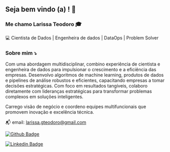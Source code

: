 ## Seja bem vindo (a) ! 👋


### Me chamo Larissa Teodoro 🎓
:computer: Cientista de Dados | Engenheira de dados | DataOps | Problem Solver



### Sobre mim ⤵️
Com uma abordagem multidisciplinar, combino experiência de cientista e engenheira de dados para impulsionar o crescimento e a eficiência das empresas. 
Desenvolvo algoritmos de machine learning, produtos de dados e pipelines de análise robustos e eficientes, capacitando empresas a tomar decisões estratégicas. Com foco em resultados tangíveis, colaboro diretamente com lideranças estratégicas para transformar problemas complexos em soluções inteligentes.

Carrego visão de negócio e coordeno equipes multifuncionais que promovem inovação e excelência técnica. 


 
📬 email: larissa.gteodoro@gmail.com

[![Github Badge](https://img.shields.io/badge/-Github-000?style=flat-square&logo=Github&logoColor=white&link=https://github.com/lariguim)](https://github.com/lariguim)

[![Linkedin Badge](https://img.shields.io/badge/-LinkedIn-blue?style=flat-square&logo=Linkedin&logoColor=white&link=https://www.linkedin.com/in/larissateodoro1/)](https://www.linkedin.com/in/larissateodoro1/)


 



